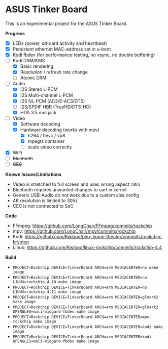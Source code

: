 # ASUS Tinker Board

This is an experimental project for the ASUS Tinker Board.

**Progress**

* [x] LEDs (power, sd-card activity and heartbeat)
* [x] Persistent ethernet MAC-address set in u-boot
* [x] Kodi fbdev (for performance testing, no vsync, no double buffering)
* [ ] Kodi DRM/KMS
  * [x] Basic rendering
  * [x] Resolution / refresh rate change
  * [ ] Atomic DRM
* [ ] Audio
  * [x] I2S Stereo L-PCM
  * [x] I2S Multi-channel L-PCM
  * [x] I2S NL-PCM (AC3/E-AC3/DTS)
  * [ ] I2S/SPDIF HBR (TrueHD/DTS-HD)
  * [x] HDA 3.5 mm jack
* [ ] Video
  * [x] Software decoding
  * [x] Hardware decoding (works with mpv)
    * [x] h264 / hevc / vp8
    * [x] mpegts container
    * [ ] scale video correctly
* [x] WiFi
* [ ] ~~Bluetooth~~
* [ ] ~~CEC~~

**Known Issues/Limitations**

* Video is stretched to full screen and uses wrong aspect ratio
* Bluetooth requires unwanted changes to uart in kernel
* Generic USB-Audio do not work due to a custom alsa config
* 4K resolution is limited to 30hz
* CEC is not connected to SoC

**Code**

* FFmpeg: https://github.com/LongChair/FFmpeg/commits/rockchip
* mpv: https://github.com/LongChair/mpv/commits/rockchip
* Kodi: https://github.com/Kwiboo/plex-home-theater/commits/rockchip-krypton
* Linux: https://github.com/Kwiboo/linux-rockchip/commits/rockchip-4.4

**Build**

* `PROJECT=Rockchip DEVICE=TinkerBoard ARCH=arm MEDIACENTER=no make image`
* `PROJECT=Rockchip DEVICE=TinkerBoard ARCH=arm MEDIACENTER=no LINUX=rockchip-4.10 make image`
* `PROJECT=Rockchip DEVICE=TinkerBoard ARCH=arm MEDIACENTER=no LINUX=rockchip-4.11 make image`
* `PROJECT=Rockchip DEVICE=TinkerBoard ARCH=arm MEDIACENTER=glmark2 make image`
* `PROJECT=Rockchip DEVICE=TinkerBoard ARCH=arm MEDIACENTER=glmark2 OPENGLES=mali-midgard-fbdev make image`
* `PROJECT=Rockchip DEVICE=TinkerBoard ARCH=arm MEDIACENTER=mpv-rockchip make image`
* `PROJECT=Rockchip DEVICE=TinkerBoard ARCH=arm MEDIACENTER=kodi make image`
* `PROJECT=Rockchip DEVICE=TinkerBoard ARCH=arm MEDIACENTER=kodi OPENGLES=mali-midgard-fbdev make image`
